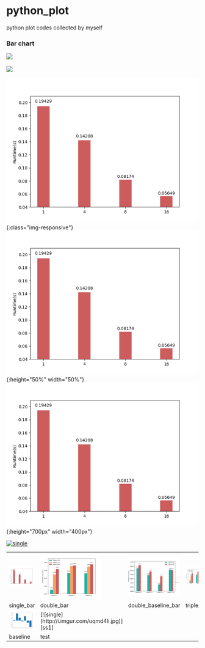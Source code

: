 # python_plot
python plot codes collected by myself

### Bar chart
![](https://avatars3.githubusercontent.com/u/31112269?v=4&)

![](https://avatars3.githubusercontent.com/u/31112269?v=4&s=200)

![test image size](/res/single_bar.png){:class="img-responsive"}
![test image size](/res/single_bar.png){:height="50%" width="50%"}
![test image size](/res/single_bar.png){:height="700px" width="400px"}

[![single](https://github.com/gzrjzcx/python_plot/blob/master/res/double_bar.pngs=200)][ss1]

[ss1]:https://github.com/gzrjzcx/python_plot/blob/master/bar/single_bar.py

<table style="width:100%; table-layout:fixed;">
  <tr>
    <td><img width="160px" src="res/single_bar.png"></td>
    <td><img width="160px" src="res/double_bar.png"></td>
    <td><img width="160px" src="res/double_baseline_bar.png"></td>
    <td><img width="160px" src="res/triple_bar.png"></td>
  </tr>
  <tr>
    <td>single_bar</td>
    <td>double_bar</td>
    <td>double_baseline_bar</td>
    <td>triple_bar</td>
  </tr>
  <tr>
    <td><img width="160px" src="res/baseline.png"></td>
    <td>[![single](http://i.imgur.com/uqmd4li.jpg)][ss1]</td>
    <td></td>
  </tr>
  <tr>
    <td>baseline</td>
    <td>test</td>
    <td></td>
  </tr>
</table>
